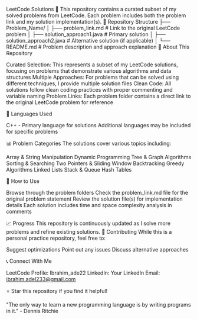 LeetCode Solutions 🚀
This repository contains a curated subset of my solved problems from LeetCode. Each problem includes both the problem link and my solution implementation(s).
📁 Repository Structure
├── Problem_Name/
│   ├── problem_link.md          # Link to the original LeetCode problem
│   ├── solution_approach1.java  # Primary solution
│   ├── solution_approach2.java  # Alternative solution (if applicable)
│   └── README.md                # Problem description and approach explanation
🎯 About This Repository

Curated Selection: This represents a subset of my LeetCode solutions, focusing on problems that demonstrate various algorithms and data structures
Multiple Approaches: For problems that can be solved using different techniques, I provide multiple solution files
Clean Code: All solutions follow clean coding practices with proper commenting and variable naming
Problem Links: Each problem folder contains a direct link to the original LeetCode problem for reference

🔧 Languages Used

C++ - Primary language for solutions
Additional languages may be included for specific problems

📊 Problem Categories
The solutions cover various topics including:

Array & String Manipulation
Dynamic Programming
Tree & Graph Algorithms
Sorting & Searching
Two Pointers & Sliding Window
Backtracking
Greedy Algorithms
Linked Lists
Stack & Queue
Hash Tables

🚀 How to Use

Browse through the problem folders
Check the problem_link.md file for the original problem statement
Review the solution file(s) for implementation details
Each solution includes time and space complexity analysis in comments

📈 Progress
This repository is continuously updated as I solve more problems and refine existing solutions.
🤝 Contributing
While this is a personal practice repository, feel free to:

Suggest optimizations
Point out any issues
Discuss alternative approaches

📞 Connect With Me

LeetCode Profile: Ibrahim_ade22
LinkedIn: Your LinkedIn
Email: ibrahim.adel233@gmail.com


⭐ Star this repository if you find it helpful!

"The only way to learn a new programming language is by writing programs in it." - Dennis Ritchie

